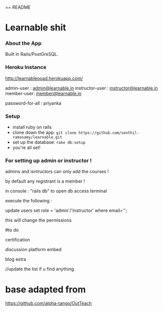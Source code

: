 == README

# Learnable shit

### About the App

Built in Rails/PostGreSQL.

### Heroku Instance 

http://learnableooad.herokuapp.com/

admin-user : admin@learnable.in	
instructor-user : instructor@learnable.in
member-user: member@learnable.in

password-for-all : priyanka


### Setup

* install ruby on rails
* clone down the app: `git clone https://github.com/senthil-ramasamy/learnable.git`
* set up the database: `rake db:setup`
* you're all set!


### For setting up admin or instructor !

admins and isntructors can only add the courses !

by default any registrant is a member !

in console : "rails db" to open db access terminal

execute the following :

update users set role = 'admin'/'instructor' where email='<needed>';

this will change the permissions

#to do

certification 

discussion platform embed

blog extra

//update the list if u find anything

# base adapted from

https://github.com/alpha-tango/OutTeach

